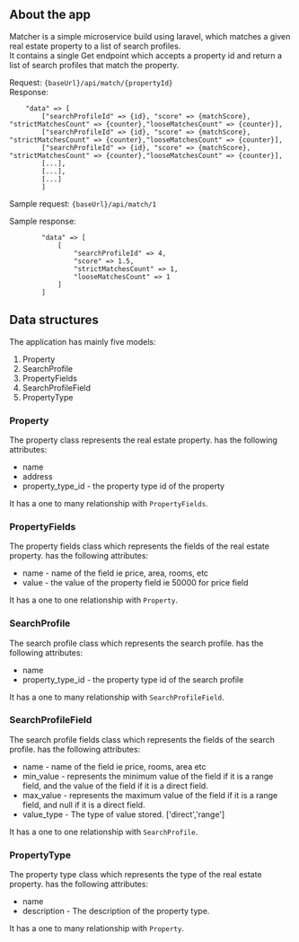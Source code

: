 

## About the app

Matcher is a simple microservice build using laravel, which matches a given real estate property to a list of search profiles.  
It contains a single Get endpoint which accepts a property id and return a list of search profiles that match the property.

Request: `{baseUrl}/api/match/{propertyId}`  
Response: 

        "data" => [
            ["searchProfileId" => {id}, "score" => {matchScore}, "strictMatchesCount" => {counter},"looseMatchesCount" => {counter}],
            ["searchProfileId" => {id}, "score" => {matchScore}, "strictMatchesCount" => {counter},"looseMatchesCount" => {counter}],
            ["searchProfileId" => {id}, "score" => {matchScore}, "strictMatchesCount" => {counter},"looseMatchesCount" => {counter}],
            [...],
            [...],
            [...]
            ]

Sample request: `{baseUrl}/api/match/1` 

Sample response: 

            "data" => [
                [
                    "searchProfileId" => 4,
                    "score" => 1.5,
                    "strictMatchesCount" => 1,
                    "looseMatchesCount" => 1
                ]
            ]

## Data structures
The application has mainly five models:
1. Property
2. SearchProfile
3. PropertyFields
4. SearchProfileField
5. PropertyType

### Property
The property class represents the real estate property. has the following attributes:
- name
- address
- property_type_id - the property type id of the property

It has a one to many relationship with `PropertyFields`.
### PropertyFields
The property fields class which represents the fields of the real estate property. has the following attributes:
- name - name of the field ie price, area, rooms, etc
- value - the value of the property field ie 50000 for price field

It has a one to one relationship with `Property`.
### SearchProfile
The search profile class which represents the search profile. has the following attributes:
- name
- property_type_id - the property type id of the search profile

It has a one to many relationship with `SearchProfileField`.
### SearchProfileField
The search profile fields class which represents the fields of the search profile. has the following attributes:
- name - name of the field ie price, rooms, area etc
- min_value - represents the minimum value of the field if it is a range field, and the value of the field if it is a direct field.
- max_value - represents the maximum value of the field if it is a range field, and null if it is a direct field.
- value_type - The type of value stored. ['direct','range']

It has a one to one relationship with `SearchProfile`.
### PropertyType
The property type class which represents the type of the real estate property. has the following attributes:
- name
- description - The description of the property type.

It has a one to many relationship with `Property`.



